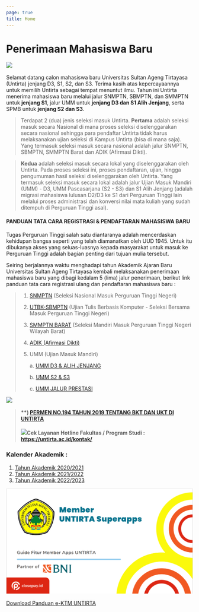 ```yaml
---
page: true
title: Home
---
```


# Penerimaan Mahasiswa Baru

![](images/Selamat%20Datang%20Maba.jpg)

Selamat datang calon mahasiswa baru Universitas Sultan Ageng Tirtayasa (Untirta) jenjang D3, S1, S2, dan S3. Terima kasih atas kepercayaannya untuk memilih Untirta sebagai tempat menuntut ilmu. Tahun ini Untirta menerima mahasiswa baru melalui jalur SNMPTN, SBMPTN, dan SMMPTN untuk **jenjang S1**, jalur UMM untuk **jenjang D3 dan S1 Alih Jenjang**, serta SPMB untuk **jenjang S2 dan S3**.

> Terdapat 2 (dua) jenis seleksi masuk Untirta. **Pertama** adalah seleksi masuk secara Nasional di mana proses seleksi diselenggarakan secara nasional sehingga para pendaftar Untirta tidak harus melaksanakan ujian seleksi di Kampus Untirta (bisa di mana saja). Yang termasuk seleksi masuk secara nasional adalah jalur SNMPTN, SBMPTN, SMMPTN Barat dan ADIK (Afirmasi Dikti).

> **Kedua** adalah seleksi masuk secara lokal yang diselenggarakan oleh Untirta. Pada proses seleksi ini, proses pendaftaran, ujian, hingga pengumuman hasil seleksi diselenggarakan oleh Untirta. Yang termasuk seleksi masuk secara lokal adalah jalur Ujian Masuk Mandiri (UMM) - D3, UMM Pascasarjana (S2 - S3) dan S1 Alih Jenjang (adalah migrasi mahasiswa lulusan D2/D3 ke S1 dari Perguruan Tinggi lain melalui proses administrasi dan konversi nilai mata kuliah yang sudah ditempuh di Perguruan Tinggi asal).

#### **PANDUAN TATA CARA REGISTRASI & PENDAFTARAN MAHASISWA BARU**

Tugas Perguruan Tinggi salah satu diantaranya adalah mencerdaskan kehidupan bangsa seperti yang telah diamanatkan oleh UUD 1945. Untuk itu dibukanya akses yang seluas-luasnya kepada masyarakat untuk masuk ke Perguruan Tinggi adalah bagian penting dari tujuan mulia tersebut.

Seiring berjalannya waktu menghadapi tahun Akademik Ajaran Baru Universitas Sultan Ageng Tirtayasa kembali melaksanakan penerimaan mahasiswa baru yang dibagi kedalam 5 (lima) jalur penerimaan, berikut link panduan tata cara registrasi ulang dan pendaftaran mahasiswa baru :

> 1.  [SNMPTN](/post/2022-03-10-panduan-registrasi-ulang-snmptn-sbmptn-dan-smmptn/) (Seleksi Nasional Masuk Perguruan Tinggi Negeri)
>
> 2.  [UTBK-SBMPTN](/post/2022-03-10-panduan-registrasi-ulang-snmptn-sbmptn-dan-smmptn/) (Ujian Tulis Berbasis Komputer - Seleksi Bersama Masuk Perguruan Tinggi Negeri)
>
> 3.  [SMMPTN BARAT](/post/2022-03-10-panduan-registrasi-ulang-snmptn-sbmptn-dan-smmptn/) (Seleksi Mandiri Masuk Perguruan Tinggi Negeri Wilayah Barat)
>
> 4.  [ADIK (Afirmasi Dikti)](/post/2022-03-10-panduan-registrasi-ulang-snmptn-sbmptn-dan-smmptn/)
>
> 5.  UMM (Ujian Masuk Mandiri)
>
>     a\. [UMM D3 & ALIH JENJANG](/post/2022-01-12-panduan-umm/)
>
>     b\. [UMM S2 & S3](/post/2022-01-21-penerimaan-mahasiswa-baru-pmb-pascasarjana-ta-2022-2023/)
>
>     c\. [UMM JALUR PRESTASI](/post/2022-06-14-panduan-pmb-seleksi-mandiri-jalur-prestasi-tahun-2022/)

![](images/hotline.jpg)

> **\*\*) [PERMEN NO.194 TAHUN 2019 TENTANG BKT DAN UKT DI UNTIRTA](https://drive.google.com/file/d/1eqmhH4cpcsD9de3W_tepZTlALO71pM7a/view?usp=share_link)**
>
> #### ![](images/Alur%20dan%20Syarat%20Pengajuan%20Online.png)Cek Layanan Hotline Fakultas / Program Studi : <https://untirta.ac.id/kontak/>

### Kalender Akademik :

1.  [Tahun Akademik 2020/2021](https://drive.google.com/file/d/1vvD9VlOBzONSaxPwMba8nN4Yn9xgQKbV/view?usp=sharing)
2.  [Tahun Akademik 2021/2022](https://drive.google.com/file/d/1vyXeqhLnz7JPNPcIErNuFabIRxFdrxON/view?usp=sharing)
3.  [Tahun Akademik 2022/2023](https://drive.google.com/file/d/1tEUuxYIRG-KP2izMFVBx2JybquhkyFNj/view?usp=sharing)

![](images/paste-64791ECA.png)

[Download Panduan e-KTM UNTIRTA](https://drive.google.com/file/d/1c1eCCzoSwOsRZtUxFCYEtWNxcwl2NFKR/view?usp=sharing)
